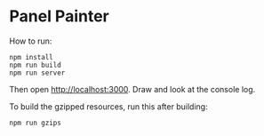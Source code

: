# Panel Painter

How to run:

    npm install
    npm run build
    npm run server

Then open [http://localhost:3000](http://localhost:3000).
Draw and look at the console log.

To build the gzipped resources, run this after building:

    npm run gzips